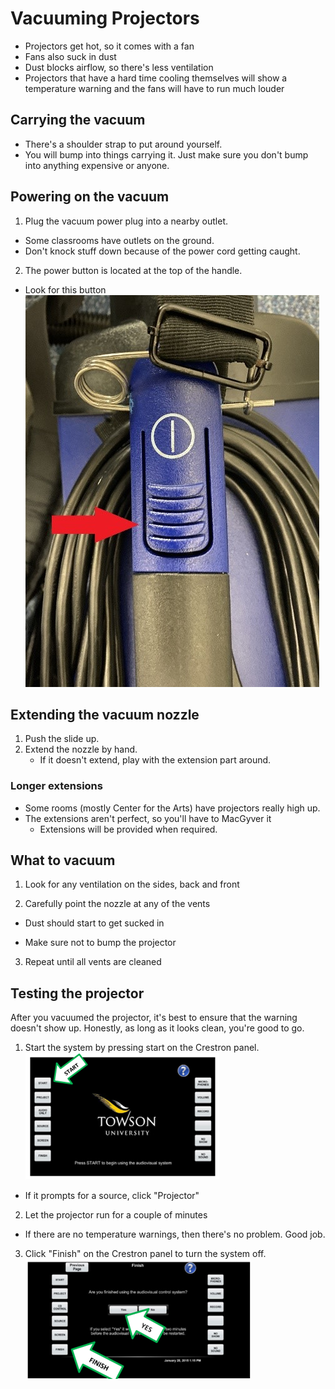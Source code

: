 # Vacuuming Projectors

- Projectors get hot, so it comes with a fan
- Fans also suck in dust
- Dust blocks airflow, so there's less ventilation
- Projectors that have a hard time cooling themselves will show a temperature warning and the fans will have to run much louder

## Carrying the vacuum

- There's a shoulder strap to put around yourself.
- You will bump into things carrying it. Just make sure you don't bump into anything expensive or anyone.

## Powering on the vacuum

1. Plug the vacuum power plug into a nearby outlet.
  - Some classrooms have outlets on the ground.
  - Don't knock stuff down because of the power cord getting caught.
2. The power button is located at the top of the handle.
  - Look for this button    
  ![](img/power_button.jpg)

## Extending the vacuum nozzle

1. Push the slide up.
2. Extend the nozzle by hand.
   - If it doesn't extend, play with the extension part around.  

### Longer extensions

- Some rooms (mostly Center for the Arts) have projectors really high up.
- The extensions aren't perfect, so you'll have to MacGyver it
  - Extensions will be provided when required.

## What to vacuum

1. Look for any ventilation on the sides, back and front

2. Carefully point the nozzle at any of the vents

- Dust should start to get sucked in

- Make sure not to bump the projector

3.	Repeat until all vents are cleaned

## Testing the projector

After you vacuumed the projector, it's best to ensure that the warning doesn't show up. Honestly, as long as it looks clean, you're good to go.

1. Start the system by pressing start on the Crestron panel.  
  ![](img/crestron_on.png)
  - If it prompts for a source, click "Projector" 
2. Let the projector run for a couple of minutes
  - If there are no temperature warnings, then there's no problem. Good job.
3. Click "Finish" on the Crestron panel to turn the system off.  
  ![](img/crestron_off.png)

